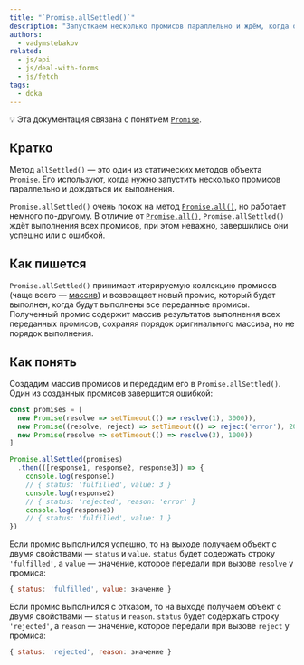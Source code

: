 ```yaml
---
title: "`Promise.allSettled()`"
description: "Запусткаем несколько промисов параллельно и ждём, когда они все завершатся."
authors:
  - vadymstebakov
related:
  - js/api
  - js/deal-with-forms
  - js/fetch
tags:
  - doka
---
```


<aside>

💡 Эта документация связана с понятием [`Promise`](/js/promise/).

</aside>

## Кратко

Метод `allSettled()` — это один из статических методов объекта `Promise`. Его используют, когда нужно запустить несколько промисов параллельно и дождаться их выполнения.

`Promise.allSettled()` очень похож на метод [`Promise.all()`](/js/promise-all/), но работает немного по-другому. В отличие от [`Promise.all()`](/js/promise-all/#odin-iz-promisov-zavershilsya-oshibkoy), `Promise.allSettled()` ждёт выполнения всех промисов, при этом неважно, завершились они успешно или с ошибкой.

## Как пишется

`Promise.allSettled()` принимает итерируемую коллекцию промисов (чаще всего — [массив](/js/arrays/)) и возвращает новый промис, который будет выполнен, когда будут выполнены все переданные промисы. Полученный промис содержит массив результатов выполнения всех переданных промисов, сохраняя порядок оригинального массива, но не порядок выполнения.

## Как понять

Создадим массив промисов и передадим его в `Promise.allSettled()`. Один из созданных промисов завершится ошибкой:

```js
const promises = [
  new Promise(resolve => setTimeout(() => resolve(1), 3000)),
  new Promise((resolve, reject) => setTimeout(() => reject('error'), 2000)),
  new Promise(resolve => setTimeout(() => resolve(3), 1000))
]

Promise.allSettled(promises)
  .then(([response1, response2, response3]) => {
    console.log(response1)
    // { status: 'fulfilled', value: 3 }
    console.log(response2)
    // { status: 'rejected', reason: 'error' }
    console.log(response3)
    // { status: 'fulfilled', value: 1 }
})
```

Если промис выполнился успешно, то на выходе получаем объект с двумя свойствами — `status` и `value`. `status` будет содержать строку `'fulfilled'`, а `value` — значение, которое передали при вызове `resolve` у промиса:

```js
{ status: 'fulfilled', value: значение }
```

Если промис выполнился с отказом, то на выходе получаем объект с двумя свойствами — `status` и `reason`. `status` будет содержать строку `'rejected'`, а `reason` — значение, которое передали при вызове `reject` у промиса:

```js
{ status: 'rejected', reason: значение }
```
